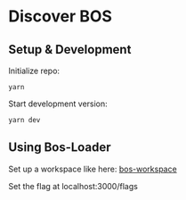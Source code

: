 # Discover BOS

## Setup & Development

Initialize repo:
```
yarn
```

Start development version:
```
yarn dev
```

## Using Bos-Loader

Set up a workspace like here: [bos-workspace](https://github.com/sekaiking/bos-workspace)

Set the flag at localhost:3000/flags